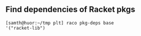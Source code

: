 ## Find dependencies of Racket pkgs

```
[samth@huor:~/tmp plt] raco pkg-deps base
'("racket-lib")
```

